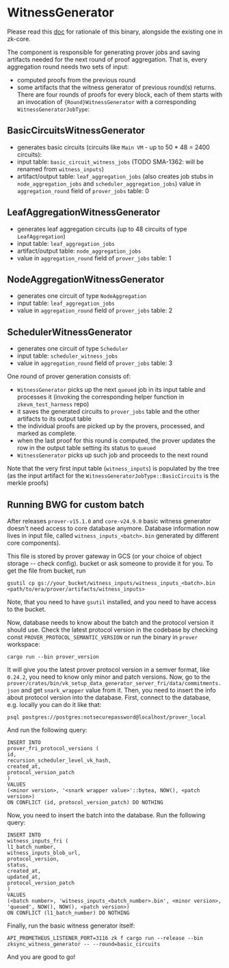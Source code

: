 # WitnessGenerator

Please read this
[doc](https://www.notion.so/matterlabs/Draft-FRI-Prover-Integration-Prover-Shadowing-c4b1373786eb43779a93118be4be5d99)
for rationale of this binary, alongside the existing one in zk-core.

The component is responsible for generating prover jobs and saving artifacts needed for the next round of proof
aggregation. That is, every aggregation round needs two sets of input:

- computed proofs from the previous round
- some artifacts that the witness generator of previous round(s) returns. There are four rounds of proofs for every
  block, each of them starts with an invocation of `{Round}WitnessGenerator` with a corresponding
  `WitnessGeneratorJobType`:

## BasicCircuitsWitnessGenerator

- generates basic circuits (circuits like `Main VM` - up to 50 \* 48 = 2400 circuits):
- input table: `basic_circuit_witness_jobs` (TODO SMA-1362: will be renamed from `witness_inputs`)
- artifact/output table: `leaf_aggregation_jobs` (also creates job stubs in `node_aggregation_jobs` and
  `scheduler_aggregation_jobs`) value in `aggregation_round` field of `prover_jobs` table: 0

## LeafAggregationWitnessGenerator

- generates leaf aggregation circuits (up to 48 circuits of type `LeafAggregation`)
- input table: `leaf_aggregation_jobs`
- artifact/output table: `node_aggregation_jobs`
- value in `aggregation_round` field of `prover_jobs` table: 1

## NodeAggregationWitnessGenerator

- generates one circuit of type `NodeAggregation`
- input table: `leaf_aggregation_jobs`
- value in `aggregation_round` field of `prover_jobs` table: 2

## SchedulerWitnessGenerator

- generates one circuit of type `Scheduler`
- input table: `scheduler_witness_jobs`
- value in `aggregation_round` field of `prover_jobs` table: 3

One round of prover generation consists of:

- `WitnessGenerator` picks up the next `queued` job in its input table and processes it (invoking the corresponding
  helper function in `zkevm_test_harness` repo)
- it saves the generated circuits to `prover_jobs` table and the other artifacts to its output table
- the individual proofs are picked up by the provers, processed, and marked as complete.
- when the last proof for this round is computed, the prover updates the row in the output table setting its status to
  `queued`
- `WitnessGenerator` picks up such job and proceeds to the next round

Note that the very first input table (`witness_inputs`) is populated by the tree (as the input artifact for the
`WitnessGeneratorJobType::BasicCircuits` is the merkle proofs)

## Running BWG for custom batch

After releases `prover-v15.1.0` and `core-v24.9.0` basic witness generator doesn't need access to core database anymore.
Database information now lives in input file, called `witness_inputs_<batch>.bin`
generated by different core components).

This file is stored by prover gateway in GCS (or your choice of object storage -- check config).
bucket or ask someone to provide it for you. To get the file from bucket, run

```shell
gsutil cp gs://your_bucket/witness_inputs/witness_inputs_<batch>.bin <path/to/era/prover/artifacts/witness_inputs>
```

Note, that you need to have `gsutil` installed, and you need to have access to the bucket.

Now, database needs to know about the batch and the protocol version it should use. Check the latest protocol version in
the codebase by checking const `PROVER_PROTOCOL_SEMANTIC_VERSION` or run the binary in `prover` workspace:

```console
cargo run --bin prover_version
```

It will give you the latest prover protocol version in a semver format, like `0.24.2`, you need to know only minor and
patch versions. Now, go to the `prover/crates/bin/vk_setup_data_generator_server_fri/data/commitments.json` and get
`snark_wrapper` value from it. Then, you need to insert the info about protocol version into the database. First,
connect to the database, e.g. locally you can do it like that:

```shell
psql postgres://postgres:notsecurepassword@localhost/prover_local
```

And run the following query:

```shell
INSERT INTO
prover_fri_protocol_versions (
id,
recursion_scheduler_level_vk_hash,
created_at,
protocol_version_patch
)
VALUES
(<minor version>, '<snark wrapper value>'::bytea, NOW(), <patch version>)
ON CONFLICT (id, protocol_version_patch) DO NOTHING

```

Now, you need to insert the batch into the database. Run the following query:

```shell
INSERT INTO
witness_inputs_fri (
l1_batch_number,
witness_inputs_blob_url,
protocol_version,
status,
created_at,
updated_at,
protocol_version_patch
)
VALUES
(<batch number>, 'witness_inputs_<batch_number>.bin', <minor version>, 'queued', NOW(), NOW(), <patch version>)
ON CONFLICT (l1_batch_number) DO NOTHING
```

Finally, run the basic witness generator itself:

```shell
API_PROMETHEUS_LISTENER_PORT=3116 zk f cargo run --release --bin zksync_witness_generator -- --round=basic_circuits
```

And you are good to go!
